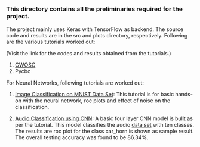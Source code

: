 ### This directory contains all the preliminaries required for the project.

The project mainly uses Keras with TensorFlow as backend. The source code and results are in the src and plots directory, respectively. Following are the various tutorials worked out:

(Visit the link for the codes and results obtained from the tutorials.)

1. [GWOSC](https://github.com/Chaitany1729/trac2019/tree/master/ligo_tutorials)
2. Pycbc

For Neural Networks, following tutorials are worked out:
1. [Image Classification on MNIST Data Set](https://www.tensorflow.org/tutorials/keras/classification):
This tutorial is for basic hands-on with the neural network, roc plots and effect of noise on the classification.
 
2. [Audio Classification using CNN](https://github.com/mikesmales/Udacity-ML-Capstone/blob/master/Notebooks/4%20Model%20Refinement.ipynb):
A basic four layer CNN model is bulit as per the tutorial. This model classifies the audio [data set](https://urbansounddataset.weebly.com/urbansound8k.html) with ten classes. The results are roc plot for the class car_horn is shown as sample result. The overall testing accuracy was found to be 86.34%.

